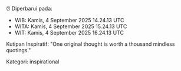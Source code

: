 ⏰ Diperbarui pada:
- WIB: Kamis, 4 September 2025 14.24.13 UTC
- WITA: Kamis, 4 September 2025 15.24.13 UTC
- WIT: Kamis, 4 September 2025 16.24.13 UTC

Kutipan Inspiratif:
"One original thought is worth a thousand mindless quotings."


Kategori: inspirational

